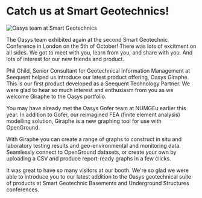 # Catch us at Smart Geotechnics!

![Oasys team at Smart Geotechnics](https://b2c-templates-arup.s3-eu-west-1.amazonaws.com/gofer/Smart_Geo_Image_Gofer.svg)

The Oasys team exhibited again at the second Smart Geotechnic Conference in London on the 5th of October! There was lots of excitment on all sides. We got to meet with you, learn from you, and share with you. And lots of interest for our new friends and product.


Phil Child, Senior Consultant for Geotechnical Information Management at Seequent helped us introduce our latest product offering, Oasys Giraphe. This is our first product developed as a Seequent Technology Partner. We were glad to hear so much interest and enthusiasm from you as we welcome Giraphe to the Oasys portfolio.

You may have already met the Oasys Gofer team at NUMGEu earlier this year. In addition to Gofer, our reimagined FEA (finite element analysis) modelling solution, Giraphe is a new graphing tool for use with OpenGround.

With Giraphe you can create a range of graphs to construct in situ and laboratory testing results and geo-environmental and monitoring data. Seamlessly connect to OpenGround datasets, or create your own by uploading a CSV and produce report-ready graphs in a few clicks.

It was great to have so many visitors at our booth. We're so glad we were able to introduce you to our latest addition to the Oasys geotechnical suite of products at Smart Geotechnic Basements and Underground Structures conferences.
